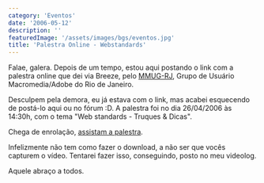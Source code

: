 ```yaml
---
category: 'Eventos'
date: '2006-05-12'
description: ''
featuredImage: '/assets/images/bgs/eventos.jpg'
title: 'Palestra Online - Webstandards'
---
```


Falae, galera. Depois de um tempo, estou aqui postando o link com a palestra online que dei via Breeze, pelo [MMUG-RJ](http://www.mmug-rj.com.br), Grupo de Usuário Macromedia/Adobe do Rio de Janeiro.

Desculpem pela demora, eu já estava com o link, mas acabei esquecendo de postá-lo aqui ou no fórum :D. A palestra foi no dia 26/04/2006 às 14:30h, com o tema "Web standards - Truques & Dicas".

Chega de enrolação, [assistam a palestra](http://adobechats.breezecentral.com/p45777342/).

Infelizmente não tem como fazer o download, a não ser que vocês capturem o vídeo. Tentarei fazer isso, conseguindo, posto no meu videolog.

Aquele abraço a todos.
